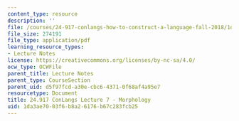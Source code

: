 ```yaml
---
content_type: resource
description: ''
file: /courses/24-917-conlangs-how-to-construct-a-language-fall-2018/1da3ae7003f6b8a26176b67c283fcb25_MIT24_917f18_lec7_morphology.pdf
file_size: 274191
file_type: application/pdf
learning_resource_types:
- Lecture Notes
license: https://creativecommons.org/licenses/by-nc-sa/4.0/
ocw_type: OCWFile
parent_title: Lecture Notes
parent_type: CourseSection
parent_uid: d5f97fcd-a30e-cbc6-4371-0f68af4a95e7
resourcetype: Document
title: 24.917 ConLangs Lecture 7 - Morphology
uid: 1da3ae70-03f6-b8a2-6176-b67c283fcb25
---
```

